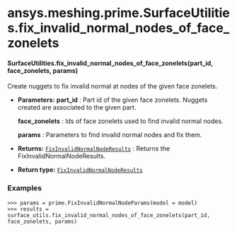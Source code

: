 <a id="ansys-meshing-prime-surfaceutilities-fix-invalid-normal-nodes-of-face-zonelets"></a>

# ansys.meshing.prime.SurfaceUtilities.fix_invalid_normal_nodes_of_face_zonelets

<a id="ansys.meshing.prime.SurfaceUtilities.fix_invalid_normal_nodes_of_face_zonelets"></a>

#### SurfaceUtilities.fix_invalid_normal_nodes_of_face_zonelets(part_id, face_zonelets, params)

Create nuggets to fix invalid normal at nodes of the given face zonelets.

* **Parameters:**
  **part_id**
  : Part id of the given face zonelets. Nuggets created are associated to the given part.

  **face_zonelets**
  : Ids of face zonelets used to find invalid normal nodes.

  **params**
  : Parameters to find invalid normal nodes and fix them.
* **Returns:**
  [`FixInvalidNormalNodeResults`](ansys.meshing.prime.FixInvalidNormalNodeResults.md#ansys.meshing.prime.FixInvalidNormalNodeResults)
  : Returns the FixInvalidNormalNodeResults.
* **Return type:**
  [`FixInvalidNormalNodeResults`](ansys.meshing.prime.FixInvalidNormalNodeResults.md#ansys.meshing.prime.FixInvalidNormalNodeResults)

### Examples

```pycon
>>> params = prime.FixInvalidNormalNodeParams(model = model)
>>> results = surface_utils.fix_invalid_normal_nodes_of_face_zonelets(part_id, face_zonelets, params)
```

<!-- !! processed by numpydoc !! -->
